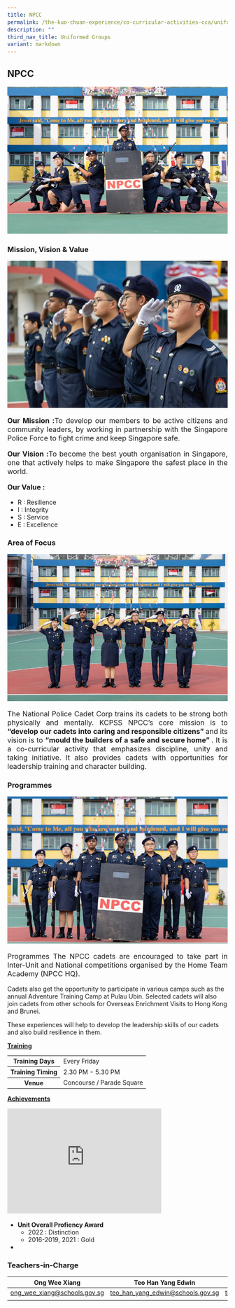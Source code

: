 ```yaml
---
title: NPCC
permalink: /the-kuo-chuan-experience/co-curricular-activities-cca/uniformed-groups/npcc/
description: ""
third_nav_title: Uniformed Groups
variant: markdown
---
```

## NPCC

![](/images/The%20Kuo%20Chuan%20Experience/CCA/NPCC/npccmain.jpg)
### Mission, Vision &amp; Value

![](/images/The%20Kuo%20Chuan%20Experience/CCA/NPCC/vision.jpg)

<p style="text-align: justify;font-size:16px;"><b>Our Mission :</b>To develop our members to be active citizens and community leaders, by working in partnership with the Singapore Police Force to fight crime and keep Singapore safe.</p>  
  
<p style="text-align: justify;font-size:16px;"><b>Our Vision :</b>To become the best youth organisation in Singapore, one that actively helps to make Singapore the safest place in the world.</p>  
  
<p style="text-align: justify;font-size:16px;"><b>Our Value :</b>
	
* 	R : Resilience
* 	I : Integrity
* 	S : Service
* 	E : Excellence
	

### Area of Focus

![](/images/The%20Kuo%20Chuan%20Experience/CCA/NPCC/area%20of%20focus.jpg)
	
</p><p style="text-align: justify;font-size:16px;">
The National Police Cadet Corp trains its cadets to be strong both physically and mentally. KCPSS NPCC’s core mission is to<b> “develop our cadets into caring and responsible citizens” </b>and its vision is to <b>“mould the builders of a safe and secure home” </b>. It is a co-curricular activity that emphasizes discipline, unity and taking initiative. It also provides cadets with opportunities for leadership training and character building.</p>

### Programmes

![](/images/The%20Kuo%20Chuan%20Experience/CCA/NPCC/programmes.jpg)

<p style="text-align: justify;font-size:16px;">Programmes
The NPCC cadets are encouraged to take part in Inter-Unit and National competitions organised by the Home Team Academy (NPCC HQ).<br>
	
Cadets also get the opportunity to participate in various camps such as the annual Adventure Training Camp at Pulau Ubin.  Selected cadets will also join cadets from other schools for Overseas Enrichment Visits to Hong Kong and Brunei.<br>
	
These experiences will help to develop the leadership skills of our cadets and also build resilience in them.
</p> 
  
**<u>Training</u>**

<table>
<tbody>
  <tr>
    <th>Training Days</th>
    <td>Every Friday</td>
  </tr>
  <tr>
    <th>Training Timing</th>
    <td>2.30 PM - 5.30 PM</td>
  </tr>
  <tr>
    <th>Venue</th>
    <td>Concourse / Parade Square</td>
  </tr>
</tbody>
</table>

**<u>Achievements</u>**

<iframe width="352" height="240" src="https://www.youtube.com/embed/AKtJXJ24rEc" title="Anti Scam Student Champions (ASSC 2021)" frameborder="0" allow="accelerometer; autoplay; clipboard-write; encrypted-media; gyroscope; picture-in-picture; web-share" allowfullscreen=""></iframe>

* <b>Unit Overall Profiency Award</b>
	* 2022 : Distinction
	* 2016-2019, 2021 : Gold
* 

### Teachers-in-Charge



| Ong Wee Xiang | Teo Han Yang Edwin | Tang Lai Chan |
| -------- | -------- | -------- |
| <a href="mailto:ong_wee_xiang@schools.gov.sg">ong_wee_xiang@schools.gov.sg</a>     | <a href="mailto:teo_han_yang_edwin@schools.gov.sg">teo_han_yang_edwin@schools.gov.sg</a> | <a href="mailto:tham_lai_chan@schools.gov.sg">tham_lai_chan@schools.gov.sg
</a>|